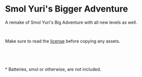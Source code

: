 # Smol Yuri's Bigger Adventure
A remake of Smol Yuri's Big Adventure with all new levels as well.

&nbsp;

Make sure to read the [license](LICENSE.md) before copying any assets.

&nbsp;

&nbsp;

\* Batteries, smol or otherwise, are not included.